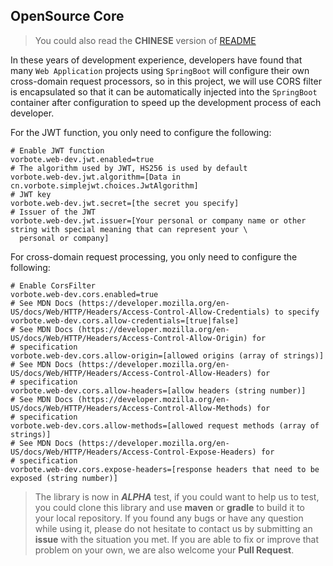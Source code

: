 ## OpenSource Core

> You could also read the **CHINESE** version of [README](README_zh-CN.md)

In these years of development experience, developers have found that many `Web Application` projects using `SpringBoot` 
will configure their own cross-domain request processors, so in this project, we will use CORS filter is encapsulated so
that it can be automatically injected into the `SpringBoot` container after configuration to speed up the development 
process of each developer.

For the JWT function, you only need to configure the following:
````properties
# Enable JWT function
vorbote.web-dev.jwt.enabled=true
# The algorithm used by JWT, HS256 is used by default
vorbote.web-dev.jwt.algorithm=[Data in cn.vorbote.simplejwt.choices.JwtAlgorithm]
# JWT key
vorbote.web-dev.jwt.secret=[the secret you specify]
# Issuer of the JWT
vorbote.web-dev.jwt.issuer=[Your personal or company name or other string with special meaning that can represent your \
  personal or company]
````

For cross-domain request processing, you only need to configure the following:
````properties
# Enable CorsFilter
vorbote.web-dev.cors.enabled=true
# See MDN Docs (https://developer.mozilla.org/en-US/docs/Web/HTTP/Headers/Access-Control-Allow-Credentials) to specify
vorbote.web-dev.cors.allow-credentials=[true|false]
# See MDN Docs (https://developer.mozilla.org/en-US/docs/Web/HTTP/Headers/Access-Control-Allow-Origin) for 
# specification
vorbote.web-dev.cors.allow-origin=[allowed origins (array of strings)]
# See MDN Docs (https://developer.mozilla.org/en-US/docs/Web/HTTP/Headers/Access-Control-Allow-Headers) for 
# specification
vorbote.web-dev.cors.allow-headers=[allow headers (string number)]
# See MDN Docs (https://developer.mozilla.org/en-US/docs/Web/HTTP/Headers/Access-Control-Allow-Methods) for 
# specification
vorbote.web-dev.cors.allow-methods=[allowed request methods (array of strings)]
# See MDN Docs (https://developer.mozilla.org/en-US/docs/Web/HTTP/Headers/Access-Control-Expose-Headers) for 
# specification
vorbote.web-dev.cors.expose-headers=[response headers that need to be exposed (string number)]
````

> The library is now in **_ALPHA_** test, if you could want to help us to test, you could clone this library and use 
> **maven** or **gradle** to build it to your local repository. If you found any bugs or have any question while using 
> it, please do not hesitate to contact us by submitting an **issue** with the situation you met. If you are able to
> fix or improve that problem on your own, we are also welcome your **Pull Request**.